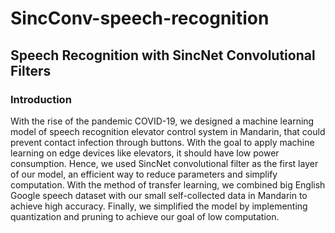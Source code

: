 # SincConv-speech-recognition

## Speech Recognition with SincNet Convolutional Filters
### Introduction
With the rise of the pandemic COVID-19, we designed a machine learning model of speech recognition elevator control system in Mandarin, that could prevent contact infection through buttons. With the goal to apply machine learning on edge devices like elevators, it should have low power consumption. Hence, we used SincNet convolutional filter as the first layer of our model, an efficient way to reduce parameters and simplify computation. With the method of transfer learning, we combined big English Google speech dataset with our small self-collected data in Mandarin to achieve high accuracy. Finally, we simplified the model by implementing quantization and pruning to achieve our goal of low computation.
